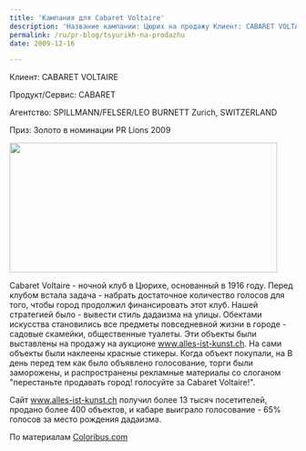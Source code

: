```yaml
---
title: 'Кампания для Cabaret Voltaire'
description: 'Название кампании: Цюрих на продажу Клиент: CABARET VOLTAIRE Продукт/Сервис: CABARET Агентство: SPILLMANN/FELSER/LEO BURNETT Zurich, SWITZERLAND Приз: Золото в номинации PR Lions 2009'
permalink: /ru/pr-blog/tsyurikh-na-prodazhu
date: 2009-12-16

---
```


Клиент: CABARET VOLTAIRE

Продукт/Сервис: CABARET

Агентство: SPILLMANN/FELSER/LEO BURNETT Zurich, SWITZERLAND

Приз: Золото в номинации PR Lions 2009

<img src="{{ site.assets }}/upload/00416Big.jpg" alt="" class="post__img" width="470" height="228">

Cabaret Voltaire - ночной клуб в Цюрихе, основанный в 1916 году.  Перед клубом встала задача - набрать достаточное количество голосов для того, чтобы город продолжил финансировать этот клуб. Нашей стратегией было - вывести стиль дадаизма на улицы. Обектами искусства становились все предметы повседневной жизни в городе -  садовые скамейки, общественные туалеты. Эти объекты были выставлены на продажу на аукционе www.alles-ist-kunst.ch. На сами объекты были наклеены красные стикеры. Когда объект покупали, на В день перед тем как было объявлено голосование, торги были заморожены, и распространены рекламные материалы со слоганом "перестаньте продавать город! голосуйте за Cabaret Voltaire!".

Сайт www.alles-ist-kunst.ch получил более 13 тысяч посетителей, продано более 400 объектов, и кабаре выиграло голосование - 65% голосов за место рождения дадаизма.

По материалам <a href="http://www.coloribus.com/adsarchive/prints/cabaret-voltaire-zurichs-being-sold-315351/">Coloribus.com</a>


